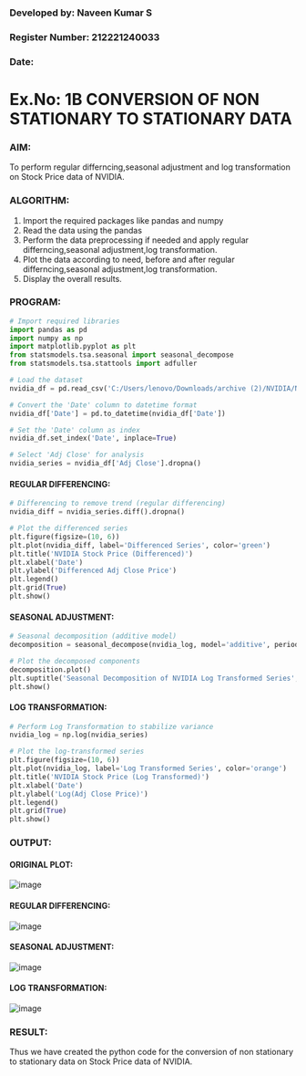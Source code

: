 ### Developed by: Naveen Kumar S
### Register Number: 212221240033
### Date:

# Ex.No: 1B CONVERSION OF NON STATIONARY TO STATIONARY DATA

### AIM:
To perform regular differncing,seasonal adjustment and log transformation on Stock Price data of NVIDIA.

### ALGORITHM:
1. Import the required packages like pandas and numpy
2. Read the data using the pandas
3. Perform the data preprocessing if needed and apply regular differncing,seasonal adjustment,log transformation.
4. Plot the data according to need, before and after regular differncing,seasonal adjustment,log transformation.
5. Display the overall results.

### PROGRAM:
```py
# Import required libraries
import pandas as pd
import numpy as np
import matplotlib.pyplot as plt
from statsmodels.tsa.seasonal import seasonal_decompose
from statsmodels.tsa.stattools import adfuller

# Load the dataset
nvidia_df = pd.read_csv('C:/Users/lenovo/Downloads/archive (2)/NVIDIA/NvidiaStockPrice.csv')

# Convert the 'Date' column to datetime format
nvidia_df['Date'] = pd.to_datetime(nvidia_df['Date'])

# Set the 'Date' column as index
nvidia_df.set_index('Date', inplace=True)

# Select 'Adj Close' for analysis
nvidia_series = nvidia_df['Adj Close'].dropna()
```

#### REGULAR DIFFERENCING:

```python
# Differencing to remove trend (regular differencing)
nvidia_diff = nvidia_series.diff().dropna()

# Plot the differenced series
plt.figure(figsize=(10, 6))
plt.plot(nvidia_diff, label='Differenced Series', color='green')
plt.title('NVIDIA Stock Price (Differenced)')
plt.xlabel('Date')
plt.ylabel('Differenced Adj Close Price')
plt.legend()
plt.grid(True)
plt.show()
```
#### SEASONAL ADJUSTMENT:

```python
# Seasonal decomposition (additive model)
decomposition = seasonal_decompose(nvidia_log, model='additive', period=252)  # Assuming 252 trading days per year

# Plot the decomposed components
decomposition.plot()
plt.suptitle('Seasonal Decomposition of NVIDIA Log Transformed Series', fontsize=16)
plt.show()
```
#### LOG TRANSFORMATION:

```python
# Perform Log Transformation to stabilize variance
nvidia_log = np.log(nvidia_series)

# Plot the log-transformed series
plt.figure(figsize=(10, 6))
plt.plot(nvidia_log, label='Log Transformed Series', color='orange')
plt.title('NVIDIA Stock Price (Log Transformed)')
plt.xlabel('Date')
plt.ylabel('Log(Adj Close Price)')
plt.legend()
plt.grid(True)
plt.show()
```
### OUTPUT:

#### ORIGINAL PLOT:
![image](https://github.com/user-attachments/assets/2a437ade-bc24-43ff-b72a-4523a89b0e47)

#### REGULAR DIFFERENCING:
![image](https://github.com/user-attachments/assets/bae01fb3-2955-40ab-b297-330bc78f6d3b)

#### SEASONAL ADJUSTMENT:

![image](https://github.com/user-attachments/assets/5d84ab7f-0466-47dc-9e3d-88ae1daa3ea2)

#### LOG TRANSFORMATION:
![image](https://github.com/user-attachments/assets/c550291e-e013-450d-baba-93b94125e146)


### RESULT:
Thus we have created the python code for the conversion of non stationary to stationary data on Stock Price data of NVIDIA.
